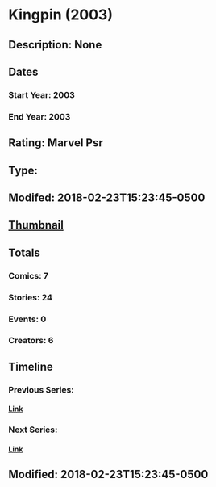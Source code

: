 # Kingpin (2003)
## Description: None
## Dates
### Start Year: 2003
### End Year: 2003
## Rating: Marvel Psr
## Type: 
## Modifed: 2018-02-23T15:23:45-0500
## [Thumbnail](http://i.annihil.us/u/prod/marvel/i/mg/2/03/5a90783413b15.jpg)
## Totals
### Comics: 7
### Stories: 24
### Events: 0
### Creators: 6
## Timeline
### Previous Series: 
#### [Link]()
### Next Series: 
#### [Link]()
## Modified: 2018-02-23T15:23:45-0500
